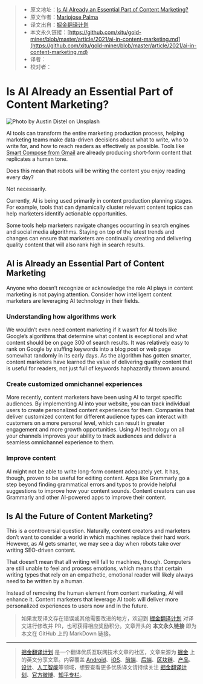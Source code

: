 > * 原文地址：[Is AI Already an Essential Part of Content Marketing?](https://ai.plainenglish.io/ai-in-content-marketing-1d0d4b926769)
> * 原文作者：[Mariojose Palma](https://medium.com/@mariojosepalma)
> * 译文出自：[掘金翻译计划](https://github.com/xitu/gold-miner)
> * 本文永久链接：[https://github.com/xitu/gold-miner/blob/master/article/2021/ai-in-content-marketing.md](https://github.com/xitu/gold-miner/blob/master/article/2021/ai-in-content-marketing.md)
> * 译者：
> * 校对者：

# Is AI Already an Essential Part of Content Marketing?

![Photo by [Austin Distel](https://unsplash.com/@austindistel?utm_source=unsplash&utm_medium=referral&utm_content=creditCopyText) on [Unsplash](https://unsplash.com/s/photos/marketing?utm_source=unsplash&utm_medium=referral&utm_content=creditCopyText)](https://cdn-images-1.medium.com/max/9534/1*yjEpYdORNyL_EzuXW32U_w.jpeg)

AI tools can transform the entire marketing production process, helping marketing teams make data-driven decisions about what to write, who to write for, and how to reach readers as effectively as possible. Tools like [Smart Compose from Gmail](https://www.blog.google/products/gmail/subject-write-emails-faster-smart-compose-gmail/) are already producing short-form content that replicates a human tone.

Does this mean that robots will be writing the content you enjoy reading every day?

Not necessarily.

Currently, AI is being used primarily in content production planning stages. For example, tools that can dynamically cluster relevant content topics can help marketers identify actionable opportunities.

Some tools help marketers navigate changes occurring in search engines and social media algorithms. Staying on top of the latest trends and changes can ensure that marketers are continually creating and delivering quality content that will also rank high in search results.

## AI is Already an Essential Part of Content Marketing

Anyone who doesn’t recognize or acknowledge the role AI plays in content marketing is not paying attention. Consider how intelligent content marketers are leveraging AI technology in their fields.

### Understanding how algorithms work

We wouldn’t even need content marketing if it wasn’t for AI tools like Google’s algorithms that determine what content is exceptional and what content should be on page 300 of search results. It was relatively easy to rank on Google by stuffing keywords into a blog post or web page somewhat randomly in its early days. As the algorithm has gotten smarter, content marketers have learned the value of delivering quality content that is useful for readers, not just full of keywords haphazardly thrown around.

### Create customized omnichannel experiences

More recently, content marketers have been using AI to target specific audiences. By implementing AI into your website, you can track individual users to create personalized content experiences for them. Companies that deliver customized content for different audience types can interact with customers on a more personal level, which can result in greater engagement and more growth opportunities. Using AI technology on all your channels improves your ability to track audiences and deliver a seamless omnichannel experience to them.

### Improve content

AI might not be able to write long-form content adequately yet. It has, though, proven to be useful for editing content. Apps like Grammarly go a step beyond finding grammatical errors and typos to provide helpful suggestions to improve how your content sounds. Content creators can use Grammarly and other AI-powered apps to improve their content.

## Is AI the Future of Content Marketing?

This is a controversial question. Naturally, content creators and marketers don’t want to consider a world in which machines replace their hard work. However, as AI gets smarter, we may see a day when robots take over writing SEO-driven content.

That doesn’t mean that all writing will fall to machines, though. Computers are still unable to feel and process emotions, which means that certain writing types that rely on an empathetic, emotional reader will likely always need to be written by a human.

Instead of removing the human element from content marketing, AI will enhance it. Content marketers that leverage AI tools will deliver more personalized experiences to users now and in the future.

> 如果发现译文存在错误或其他需要改进的地方，欢迎到 [掘金翻译计划](https://github.com/xitu/gold-miner) 对译文进行修改并 PR，也可获得相应奖励积分。文章开头的 **本文永久链接** 即为本文在 GitHub 上的 MarkDown 链接。

---

> [掘金翻译计划](https://github.com/xitu/gold-miner) 是一个翻译优质互联网技术文章的社区，文章来源为 [掘金](https://juejin.im) 上的英文分享文章。内容覆盖 [Android](https://github.com/xitu/gold-miner#android)、[iOS](https://github.com/xitu/gold-miner#ios)、[前端](https://github.com/xitu/gold-miner#前端)、[后端](https://github.com/xitu/gold-miner#后端)、[区块链](https://github.com/xitu/gold-miner#区块链)、[产品](https://github.com/xitu/gold-miner#产品)、[设计](https://github.com/xitu/gold-miner#设计)、[人工智能](https://github.com/xitu/gold-miner#人工智能)等领域，想要查看更多优质译文请持续关注 [掘金翻译计划](https://github.com/xitu/gold-miner)、[官方微博](http://weibo.com/juejinfanyi)、[知乎专栏](https://zhuanlan.zhihu.com/juejinfanyi)。

